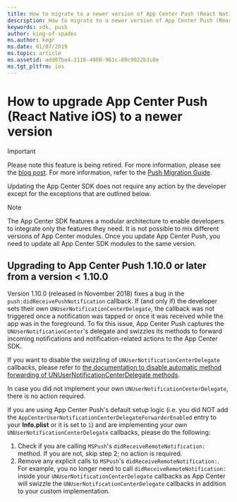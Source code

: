 ```yaml
---
title: How to migrate to a newer version of App Center Push (React Native iOS)
description: How to migrate to a newer version of App Center Push (React Native iOS)
keywords: sdk, push
author: king-of-spades
ms.author: kegr
ms.date: 01/07/2019
ms.topic: article
ms.assetid: add07be4-1116-4960-961c-89c9922b3c0e
ms.tgt_pltfrm: ios
---
```


# How to upgrade App Center Push (React Native iOS) to a newer version
> [!IMPORTANT]
> Please note this feature is being retired. For more information, please see the [blog post](https://devblogs.microsoft.com/appcenter/app-center-mbaas-retirement/). For more information, refer to the [Push Migration Guide](~/migration/push/index.md).

Updating the App Center SDK does not require any action by the developer except for the exceptions that are outlined below.

> [!NOTE]
> The App Center SDK features a modular architecture to enable developers to integrate only the features they need. It is not possible to mix different versions of App Center modules. Once you update App Center Push, you need to update all App Center SDK modules to the same version.

## Upgrading to App Center Push 1.10.0 or later from a version < 1.10.0
Version 1.10.0 (released in November 2018) fixes a bug in the `push:didReceivePushNotification` callback. If (and only if) the developer sets their own `UNUserNotificationCenterDelegate`, the callback was not triggered once a notification was tapped or once it was received while the app was in the foreground. To fix this issue, App Center Push captures the `UNUserNotificationCenter`'s delegate and swizzles its methods to forward incoming notifications and notification-related actions to the App Center SDK.

If you want to disable the swizzling of `UNUserNotificationCenterDelegate` callbacks,  please refer to [the documentation to disable automatic method forwarding of UNUserNotificationCenterDelegate methods](~/sdk/push/react-native-ios.md#user-notification-center-delegate).

In case you did not implement your own `UNUserNotificationCenterDelegate`, there is no action required.

If you are using App Center Push's default setup logic (i.e. you did NOT add the `AppCenterUserNotificationCenterDelegateForwarderEnabled` entry to your **Info.plist** or it is set to `1`) and are implementing your own `UNUserNotificationCenterDelegate` callbacks, please do the following:

1. Check if you are calling `MSPush`'s `didReceiveRemoteNotification:` method. If you are not, skip step 2; no action is required.
2. Remove any explicit calls to `MSPush`'s `didReceiveRemoteNotification:`. For example, you no longer need to call `didReceiveRemoteNotification:` inside your `UNUserNotificationCenterDelegate` callbacks as App Center will swizzle the `UNUserNotificationCenterDelegate` callbacks in addition to your custom implementation.
